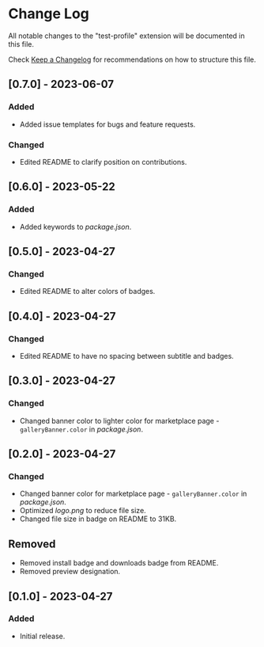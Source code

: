 # Change Log

All notable changes to the "test-profile" extension will be documented in this file.

Check [Keep a Changelog](http://keepachangelog.com/) for recommendations on how to structure this file.

## [0.7.0] - 2023-06-07

### Added

- Added issue templates for bugs and feature requests.

### Changed

- Edited README to clarify position on contributions.

## [0.6.0] - 2023-05-22

### Added

- Added keywords to *package.json*.

## [0.5.0] - 2023-04-27

### Changed

- Edited README to alter colors of badges.

## [0.4.0] - 2023-04-27

### Changed

- Edited README to have no spacing between subtitle and badges.

## [0.3.0] - 2023-04-27

### Changed

- Changed banner color to lighter color for marketplace page - `galleryBanner.color` in *package.json*.

## [0.2.0] - 2023-04-27

### Changed

- Changed banner color for marketplace page - `galleryBanner.color` in *package.json*.
- Optimized *logo.png* to reduce file size.
- Changed file size in badge on README to 31KB.

## Removed

- Removed install badge and downloads badge from README.
- Removed preview designation.

## [0.1.0] - 2023-04-27

### Added

- Initial release.
